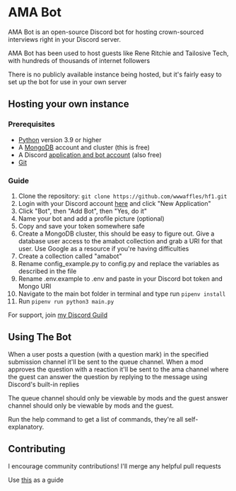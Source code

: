# AMA Bot

AMA Bot is an open-source Discord bot for hosting crown-sourced interviews right in your Discord server.  

AMA Bot has been used to host guests like Rene Ritchie and Tailosive Tech, with hundreds of thousands of internet followers  

There is no publicly available instance being hosted, but it's fairly easy to set up the bot for use in your own server  
## Hosting your own instance
### Prerequisites

- [Python](https://www.python.org/downloads/) version 3.9 or higher
- A [MongoDB](https://www.mongodb.com/) account and cluster (this is free)
- A Discord [application and bot account](https://discord.com/developers/applications/me) (also free)
- [Git](https://git-scm.com/downloads)

### Guide

1. Clone the repository: `git clone https://github.com/wwwaffles/hf1.git`
2. Login with your Discord account [here](https://discord.com/developers/applications) and click "New Application"
3. Click "Bot", then "Add Bot", then "Yes, do it"
4. Name your bot and add a profile picture (optional)
5. Copy and save your token somewhere safe
6. Create a MongoDB cluster, this should be easy to figure out. Give a database user access to the amabot collection and grab a URI for that user. Use Google as a resource if you're having difficulties
7. Create a collection called "amabot"
8. Rename config_example.py to config.py and replace the variables as described in the file
9. Rename .env.example to .env and paste in your Discord bot token and Mongo URI
9. Navigate to the main bot folder in terminal and type run `pipenv install`
10. Run `pipenv run python3 main.py`

For support, join [my Discord Guild](https://discord.com/invite/zrBqN2v)

## Using The Bot

When a user posts a question (with a question mark) in the specified submission channel it'll be sent to the queue channel. When a mod approves the question with a reaction it'll be sent to the ama channel where the guest can answer the question by replying to the message using Discord's built-in replies  

The queue channel should only be viewable by mods and the guest answer channel should only be viewable by mods and the guest.  

Run the help command to get a list of commands, they're all self-explanatory.  

## Contributing

I encourage community contributions! I'll merge any helpful pull requests  

Use [this](http://www.contribution-guide.org/) as a guide  
